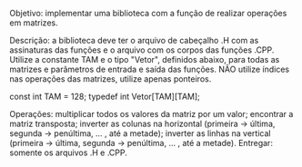 Objetivo: implementar uma biblioteca com a função de realizar operações em matrizes.

Descrição: a biblioteca deve ter o arquivo de cabeçalho .H com as assinaturas das funções e o arquivo com os corpos das funções .CPP. Utilize a constante TAM e o tipo "Vetor", definidos abaixo, para todas as matrizes e parâmetros de entrada e saída das funções. NÃO utilize índices nas operações das matrizes, utilize apenas ponteiros.

const int TAM = 128;
typedef int Vetor[TAM][TAM];

Operações:
multiplicar todos os valores da matriz por um valor;
encontrar a matriz transposta;
inverter as colunas na horizontal (primeira -> última, segunda -> penúltima, ... , até a metade);
inverter as linhas na vertical (primeira -> última, segunda -> penúltima, ... , até a metade).
Entregar: somente os arquivos .H e .CPP.
